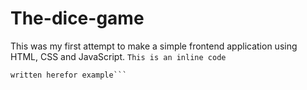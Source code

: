 # The-dice-game
This was my first attempt to make a simple frontend application using HTML, CSS and JavaScript.
`This is an inline code`
```This is a block of code
written herefor example```

